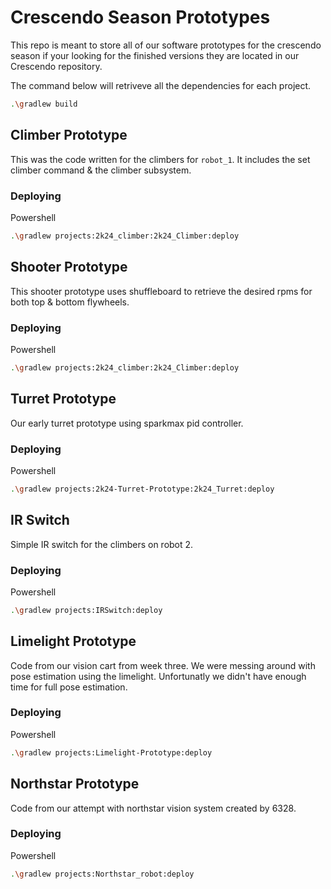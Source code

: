 # Crescendo Season Prototypes

This repo is meant to store all of our software prototypes for the crescendo season if your looking for the finished versions they are located in our Crescendo repository.

The command below will retriveve all the dependencies for each project.  

```sh
.\gradlew build
```

## Climber Prototype

This was the code written for the climbers for `robot_1`. It includes the set climber command & the climber subsystem.

### Deploying

Powershell

``` sh
.\gradlew projects:2k24_climber:2k24_Climber:deploy
```

## Shooter Prototype

This shooter prototype uses shuffleboard to retrieve the desired rpms for both top & bottom flywheels.

### Deploying

Powershell

``` sh
.\gradlew projects:2k24_climber:2k24_Climber:deploy
```

## Turret Prototype

Our early turret prototype using sparkmax pid controller.

### Deploying

Powershell

``` sh
.\gradlew projects:2k24-Turret-Prototype:2k24_Turret:deploy
```

## IR Switch

Simple IR switch for the climbers on robot 2.

### Deploying

Powershell

``` sh
.\gradlew projects:IRSwitch:deploy
```

## Limelight Prototype

Code from our vision cart from week three. We were messing around with pose estimation using the limelight. Unfortunatly we didn't have enough time for full pose estimation.

### Deploying

Powershell

``` sh
.\gradlew projects:Limelight-Prototype:deploy
```

## Northstar Prototype

Code from our attempt with northstar vision system created by 6328.

### Deploying

Powershell

``` sh
.\gradlew projects:Northstar_robot:deploy
```
